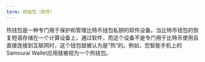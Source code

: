 ```yaml
---
term: 热钱包（软件）
---
```


热钱包是一种专门用于保护和管理比特币钱包私钥的软件设备。当比特币钱包的恢复短语存储在一个计算设备上，通过软件，而这个设备不是专门用于比特币使用且直接连接到互联网时，这个钱包就被认为是“热”的。例如，您智能手机上的Samourai Wallet应用就被视为一个热钱包。